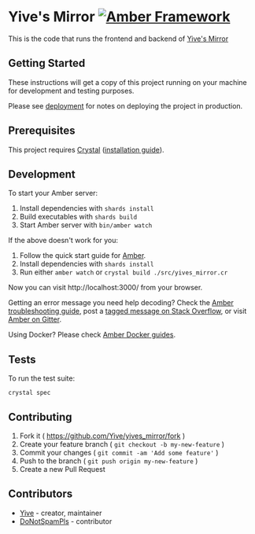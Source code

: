 # Yive's Mirror [![Amber Framework](https://img.shields.io/badge/using-amber_framework-orange.svg)](https://amberframework.org)

This is the code that runs the frontend and backend of [Yive's Mirror](https://yivesmirror.com)

## Getting Started

These instructions will get a copy of this project running on your machine for development and testing purposes.

Please see [deployment](https://docs.amberframework.org/amber/deployment) for notes on deploying the project in production.

## Prerequisites

This project requires [Crystal](https://crystal-lang.org/) ([installation guide](https://crystal-lang.org/docs/installation/)).

## Development

To start your Amber server:

1. Install dependencies with `shards install`
2. Build executables with `shards build`
3. Start Amber server with `bin/amber watch`

If the above doesn't work for you:

1. Follow the quick start guide for [Amber](https://docs.amberframework.org/amber/getting-started/quick-start).
2. Install dependencies with `shards install`
3. Run either `amber watch` or `crystal build ./src/yives_mirror.cr`

Now you can visit http://localhost:3000/ from your browser.

Getting an error message you need help decoding? Check the [Amber troubleshooting guide](https://docs.amberframework.org/amber/troubleshooting), post a [tagged message on Stack Overflow](https://stackoverflow.com/questions/tagged/amber-framework), or visit [Amber on Gitter](https://gitter.im/amberframework/amber).

Using Docker? Please check [Amber Docker guides](https://docs.amberframework.org/amber/guides/docker).

## Tests

To run the test suite:

```
crystal spec
```

## Contributing

1. Fork it ( https://github.com/Yive/yives_mirror/fork )
2. Create your feature branch ( `git checkout -b my-new-feature` )
3. Commit your changes ( `git commit -am 'Add some feature'` )
4. Push to the branch ( `git push origin my-new-feature` )
5. Create a new Pull Request

## Contributors

- [Yive](https://github.com/Yive) - creator, maintainer
- [DoNotSpamPls](https://github.com/DoNotSpamPls) - contributor
